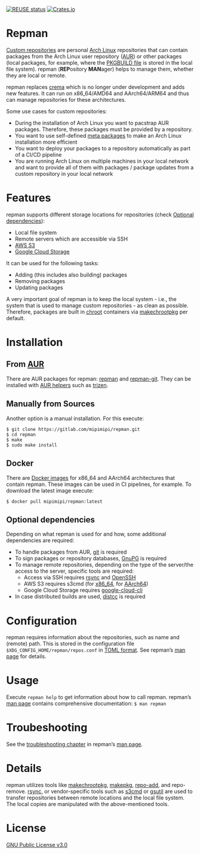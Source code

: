 [![REUSE status](https://api.reuse.software/badge/gitlab.com/mipimipi/repman)](https://api.reuse.software/info/gitlab.com/mipimipi/repman)
[![Crates.io](https://img.shields.io/crates/v/repman.svg)](https://crates.io/crates/repman)

# Repman

[Custom repositories](https://wiki.archlinux.org/index.php/Pacman/Tips_and_tricks#Custom_local_repository) are personal [Arch Linux](https://www.archlinux.org/) repositories that can contain packages from the Arch Linux user repository ([AUR](https://aur.archlinux.org/)) or other packages (local packages, for example, where the [PKGBUILD file](https://wiki.archlinux.org/index.php/PKGBUILD) is stored in the local file system). repman (**REP**ository **MAN**ager) helps to manage them, whether they are local or remote.

repman replaces [crema](https://gitlab.com/mipimipi/crema) which is no longer under development and adds new features. It can run on
x86_64/AMD64 and AArch64/ARM64 and thus can manage repositories for these architectures.

Some use cases for custom repositories:

- During the installation of Arch Linux you want to pacstrap AUR packages. Therefore, these packages must be provided by a repository.
- You want to use self-defined [meta packages](https://nerdstuff.org/posts/2020/2020-002_meta_packages/) to make an Arch Linux installation more efficient
- You want to deploy your packages to a repository automatically as part of a CI/CD pipeline
- You are running Arch Linux on multiple machines in your local network and want to provide all of them with packages / package updates from a custom repository in your local network

# Features

repman supports different storage locations for repositories (check [Optional dependencies](#optional-dependencies)):

- Local file system
- Remote servers which are accessible via SSH
- [AWS S3](https://docs.aws.amazon.com/AmazonS3/latest/userguide/Welcome.html)
- [Google Cloud Storage](https://cloud.google.com/storage)

It can be used for the following tasks:

- Adding (this includes also building) packages
- Removing packages
- Updating packages

A very important goal of repman is to keep the local system - i.e., the system that is used to manage custom repositories - as clean as possible. Therefore, packages are built in
[chroot](https://wiki.archlinux.org/index.php/Chroot) containers via [makechrootpkg](https://wiki.archlinux.org/index.php/DeveloperWiki:Building_in_a_clean_chroot) per default.

# Installation

## From [AUR](https://aur.archlinux.org/)

There are AUR packages for repman: [repman](https://aur.archlinux.org/packages/repman/) and [repman-git](https://aur.archlinux.org/packages/repman-git/). They can be installed with [AUR helpers](https://wiki.archlinux.org/title/AUR_helpers) such as [trizen](https://github.com/trizen/trizen).

## Manually from Sources

Another option is a manual installation. For this execute:

    $ git clone https://gitlab.com/mipimipi/repman.git
    $ cd repman
    $ make
    $ sudo make install

## Docker

There are [Docker images](https://hub.docker.com/repository/docker/mipimipi/repman) for x86_64 and AArch64 architectures that contain repman. These images can be used in CI pipelines, for example. To download the latest image execute:

    $ docker pull mipimipi/repman:latest

## Optional dependencies

Depending on what repman is used for and how, some additional dependencies are required:

- To handle packages from AUR, [git](https://wiki.archlinux.org/title/Git) is required
- To sign packages or repository databases, [GnuPG](https://wiki.archlinux.org/title/GnuPG) is required
- To manage remote repositories, depending on the type of the server/the access to the server, specific tools are required:
    - Access via SSH requires [rsync](https://wiki.archlinux.org/title/Rsync) and [OpenSSH](https://wiki.archlinux.org/title/OpenSSH)
    - AWS S3 requires s3cmd (for [x86_64](https://archlinux.org/packages/extra/any/s3cmd/), for [AArch64](https://archlinuxarm.org/packages/any/s3cmd))
    - Google Cloud Storage requires [google-cloud-cli](https://aur.archlinux.org/packages/google-cloud-cli)
- In case distributed builds are used, [distcc](https://wiki.archlinux.org/title/Distcc) is required	

# Configuration

repman requires information about the repositories, such as name and (remote) path. This is stored in the configuration file `$XDG_CONFIG_HOME/repman/repos.conf` in [TOML format](https://en.wikipedia.org/wiki/TOML). See repman’s [man page](doc/manpage.adoc) for details.

# Usage

Execute `repman help` to get information about how to call repman. repman’s [man page](doc/manpage.adoc) contains comprehensive documentation: `$ man repman`

# Troubeshooting

See the [troubleshooting chapter](doc/manpage.adoc#user-content-troubleshooting-and-faq) in repman’s [man page](doc/manpage.adoc).

# Details

repman utilizes tools like [makechrootpkg](https://wiki.archlinux.org/index.php/DeveloperWiki:Building_in_a_clean_chroot), [makepkg](https://www.archlinux.org/pacman/makepkg.8.html), [repo-add](https://www.archlinux.org/pacman/repo-add.8.html), and repo-remove. [rsync](https://wiki.archlinux.org/index.php/Rsync), or vendor-specific tools such as [s3cmd](https://github.com/s3tools/s3cmd) or [gsutil](https://cloud.google.com/storage/docs/gsutil) are used to
transfer repositories between remote locations and the local file system. The local copies are manipulated with the above-mentioned tools.

# License

[GNU Public License v3.0](https://gitlab.com/mipimipi/repman/blob/main/LICENSE)
